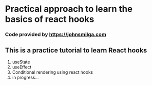 # Practical approach to learn the basics of react hooks

### Code provided by https://johnsmilga.com

## This is a practice tutorial to learn React hooks

1. useState
2. useEffect
3. Conditional rendering using react hooks
4. in progress...
